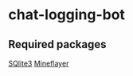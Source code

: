 # chat-logging-bot

## Required packages
[SQlite3](https://www.npmjs.com/package/sqlite3)
[Mineflayer](https://www.npmjs.com/package/mineflayer)
